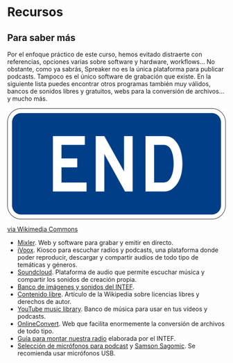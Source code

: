 
# Recursos

## Para saber más

Por el enfoque práctico de este curso, hemos evitado distraerte con referencias, opciones varias sobre software y hardware, workflows... No obstante, como ya sabrás, Spreaker no es la única plataforma para publicar podcasts. Tampoco es el único software de grabación que existe. En la siguiente lista puedes encontrar otros programas también muy válidos, bancos de sonidos libres y gratuitos, webs para la conversión de archivos... y mucho más.

<img src="img/End_plate_blue.svg.png" width="512" height="256" style="display: block; margin-left: auto; margin-right: auto;" />

[via Wikimedia Commons](https://commons.wikimedia.org/wiki/File%3AEnd_plate_blue.svg)

- [Mixler](http://mixlr.com/). Web y software para grabar y emitir en directo.
- [iVoox](https://www.ivoox.com/). Kiosco para escuchar radios y podcasts, una plataforma donde poder reproducir, descargar y compartir audios de todo tipo de temáticas y géneros.
- [Soundcloud](https://soundcloud.com/). Plataforma de audio que permite escuchar música y compartir los sonidos de creación propia.
- [Banco de imágenes y sonidos del INTEF](http://recursostic.educacion.es/bancoimagenes/web/).
- [Contenido libre](https://es.wikipedia.org/wiki/Contenido_libre). Artículo de la Wikipedia sobre licencias libres y derechos de autor.
- [YouTube music library](https://www.youtube.com/audiolibrary/music). Banco de música para usar en tus vídeos y podcasts.
- [OnlineConvert](http://www.online-convert.com/es). Web que facilita enormemente la conversión de archivos de todo tipo.
- [Guía para montar nuestra radio](http://laaventuradeaprender.educalab.es/documents/10184/51639/Guia-LADA_Como-hacer-una-radio/) elaborada por el INTEF.
- [Selección de micrófonos para podcast](https://www.thepodcasthost.com/equipment/los-mejores-microfonos-para-podcast-que-ofrece-el-mercado/?tag=thepodhos-20) y [Samson Sagomic](https://www.google.es/search?q=samson+sagomic&amp;oq=samson+sagomic&amp;aqs=chrome..69i57j0l5.3040j0j4&amp;sourceid=chrome&amp;ie=UTF-8). Se recomienda usar micrófonos USB.

